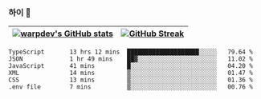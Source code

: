 
### 하이 👋
[![warpdev's GitHub stats](https://github-readme-stats.vercel.app/api?username=warpdev&show_icons=true&theme=vue-dark)](#) |[![GitHub Streak](https://github-readme-streak-stats.herokuapp.com/?user=warpdev&theme=dark)](#)
--- | --- |
<!--START_SECTION:waka-->

```text
TypeScript       13 hrs 12 mins  ████████████████████░░░░░   79.64 %
JSON             1 hr 49 mins    ██▓░░░░░░░░░░░░░░░░░░░░░░   11.02 %
JavaScript       41 mins         █░░░░░░░░░░░░░░░░░░░░░░░░   04.20 %
XML              14 mins         ▒░░░░░░░░░░░░░░░░░░░░░░░░   01.47 %
CSS              13 mins         ▒░░░░░░░░░░░░░░░░░░░░░░░░   01.36 %
.env file        7 mins          ▒░░░░░░░░░░░░░░░░░░░░░░░░   00.76 %
```

<!--END_SECTION:waka-->

<!--
**warpdev/warpdev** is a ✨ _special_ ✨ repository because its `README.md` (this file) appears on your GitHub profile.

Here are some ideas to get you started:

- 🔭 I’m currently working on ...
- 🌱 I’m currently learning ...
- 👯 I’m looking to collaborate on ...
- 🤔 I’m looking for help with ...
- 💬 Ask me about ...
- 📫 How to reach me: ...
- 😄 Pronouns: ...
- ⚡ Fun fact: ...
-->
